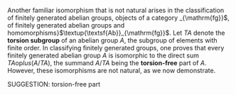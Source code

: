 Another familiar isomorphism that is not natural arises in the classification of finitely generated abelian groups, objects of a category _{\mathrm{fg}}$, of finitely generated abelian groups and homomorphisms}$\textup{\textsf{Ab}}_{\mathrm{fg}}$. Let $TA$ denote the **torsion subgroup** of an abelian group $A$, the subgroup of elements with finite order. In classifying finitely generated groups, one proves that every finitely generated abelian group $A$ is isomorphic to the direct sum $TA \mathrm{op}lus (A/TA)$, the summand $A/TA$ being the **torsion-free** part of $A$. However, these isomorphisms are not natural, as we now demonstrate.

SUGGESTION: torsion-free part